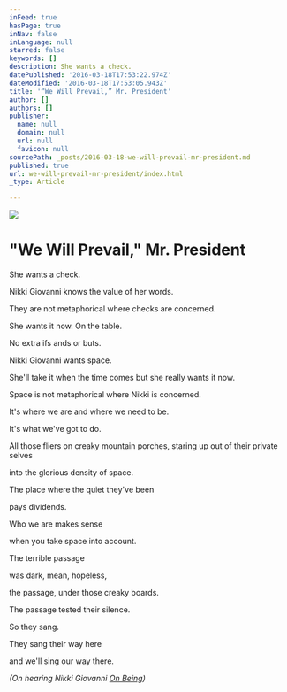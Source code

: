 ```yaml
---
inFeed: true
hasPage: true
inNav: false
inLanguage: null
starred: false
keywords: []
description: She wants a check.
datePublished: '2016-03-18T17:53:22.974Z'
dateModified: '2016-03-18T17:53:05.943Z'
title: '“We Will Prevail,” Mr. President'
author: []
authors: []
publisher:
  name: null
  domain: null
  url: null
  favicon: null
sourcePath: _posts/2016-03-18-we-will-prevail-mr-president.md
published: true
url: we-will-prevail-mr-president/index.html
_type: Article

---
```

![](https://the-grid-user-content.s3-us-west-2.amazonaws.com/21a170de-7068-429d-ab52-cafaab85dfd3.jpg)

# "We Will Prevail," Mr. President

She wants a check.

Nikki Giovanni knows the value of her words.

They are not metaphorical where checks are concerned.

She wants it now. On the table.

No extra ifs ands or buts.

Nikki Giovanni wants space.

She'll take it when the time comes but she really wants it now.

Space is not metaphorical where Nikki is concerned.

It's where we are and where we need to be.

It's what we've got to do.

All those fliers on creaky mountain porches, staring up out of their private selves

into the glorious density of space.

The place where the quiet they've been

pays dividends.

Who we are makes sense

when you take space into account.

The terrible passage 

was dark, mean, hopeless,

the passage, under those creaky boards.

The passage tested their silence.

So they sang.

They sang their way here

and we'll sing our way there.

  
_(On hearing Nikki Giovanni [On Being][0])_

[0]: http://www.onbeing.org/program/nikki-giovanni-soul-food-sex-and-space/8501